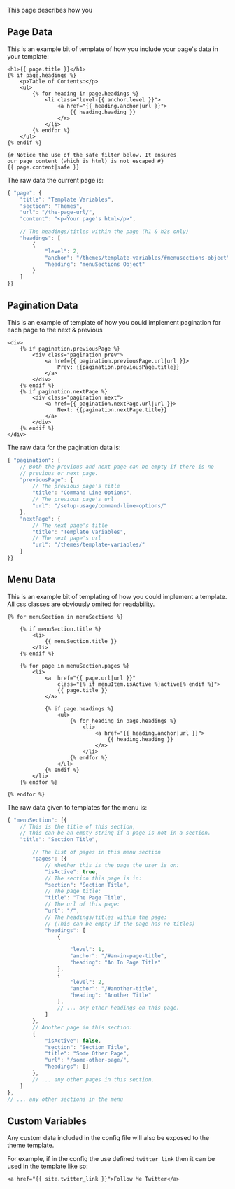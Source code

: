 This page describes how you

## Page Data
This is an example bit of template of how you include your page's data in your template:
```jinja
<h1>{{ page.title }}</h1>
{% if page.headings %}
    <p>Table of Contents:</p>
    <ul>
        {% for heading in page.headings %}
            <li class="level-{{ anchor.level }}">
                <a href="{{ heading.anchor|url }}">
                    {{ heading.heading }}
                </a>
            </li>
        {% endfor %}
    </ul>
{% endif %}

{# Notice the use of the safe filter below. It ensures
our page content (which is html) is not escaped #}
{{ page.content|safe }}
```
The raw data the current page is:
```js
{ "page": {
    "title": "Template Variables",
    "section": "Themes",
    "url": "/the-page-url/",
    "content": "<p>Your page's html</p>",

    // The headings/titles within the page (h1 & h2s only)
    "headings": [
        {
            "level": 2,
            "anchor": "/themes/template-variables/#menusections-object",
            "heading": "menuSections Object"
        }
    ]
}}
```

## Pagination Data
This is an example of template of how you could implement pagination for each page to the next & previous
```jinja
<div>
    {% if pagination.previousPage %}
        <div class="pagination prev">
            <a href={{ pagination.previousPage.url|url }}>
                Prev: {{pagination.previousPage.title}}
            </a>
        </div>
    {% endif %}
    {% if pagination.nextPage %}
        <div class="pagination next">
            <a href={{ pagination.nextPage.url|url }}>
                Next: {{pagination.nextPage.title}}
            </a>
        </div>
    {% endif %}
</div>
```
The raw data for the pagination data is:
```js
{ "pagination": {
    // Both the previous and next page can be empty if there is no
    // previous or next page.
    "previousPage": {
        // The previous page's title
        "title": "Command Line Options",
        // The previous page's url
        "url": "/setup-usage/command-line-options/"
    },
    "nextPage": {
        // The next page's title
        "title": "Template Variables",
        // The next page's url
        "url": "/themes/template-variables/"
    }
}}
```

## Menu Data
This is an example bit of templating of how you could implement a template. All css classes are obviously omited for readability.
```jinja
{% for menuSection in menuSections %}

    {% if menuSection.title %}
        <li>
            {{ menuSection.title }}
        </li>
    {% endif %}

    {% for page in menuSection.pages %}
        <li>
            <a  href="{{ page.url|url }}"
                class="{% if menuItem.isActive %}active{% endif %}">
                {{ page.title }}
            </a>

            {% if page.headings %}
                <ul>
                    {% for heading in page.headings %}
                        <li>
                            <a href="{{ heading.anchor|url }}">
                                {{ heading.heading }}
                            </a>
                        </li>
                    {% endfor %}
                </ul>
            {% endif %}
        </li>
    {% endfor %}

{% endfor %}
```

The raw data given to templates for the menu is:
```js
{ "menuSection": [{
    // This is the title of this section,
    // this can be an empty string if a page is not in a section.
    "title": "Section Title",

        // The list of pages in this menu section
        "pages": [{
            // Whether this is the page the user is on:
            "isActive": true,
            // The section this page is in:
            "section": "Section Title",
            // The page title:
            "title": "The Page Title",
            // The url of this page:
            "url": "/",
            // The headings/titles within the page:
            // (This can be empty if the page has no titles)
            "headings": [
                {

                    "level": 1,
                    "anchor": "/#an-in-page-title",
                    "heading": "An In Page Title"
                },
                {
                    "level": 2,
                    "anchor": "/#another-title",
                    "heading": "Another Title"
                },
                // ... any other headings on this page.
            ]
        },
        // Another page in this section:
        {
            "isActive": false,
            "section": "Section Title",
            "title": "Some Other Page",
            "url": "/some-other-page/",
            "headings": []
        },
        // ... any other pages in this section.
    ]
},
// ... any other sections in the menu
```

## Custom Variables
Any custom data included in the config file will also be exposed to the theme template.

For example, if in the config the use defined `twitter_link` then it can be used in the template like so:
```jinja
<a href="{{ site.twitter_link }}">Follow Me Twitter</a>
```
